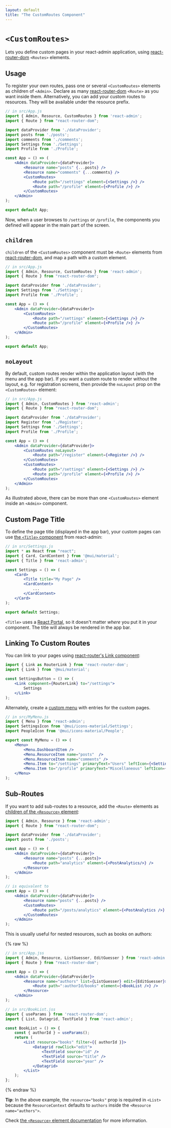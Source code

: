 ```yaml
---
layout: default
title: "The CustomRoutes Component"
---
```


# `<CustomRoutes>`

Lets you define custom pages in your react-admin application, using [react-router-dom](https://reactrouter.com/en/6/start/concepts#defining-routes) `<Routes>` elements.

## Usage

To register your own routes, pass one or several `<CustomRoutes>` elements as children of `<Admin>`. Declare as many [react-router-dom](https://reactrouter.com/en/6/start/concepts#defining-routes) `<Route>` as you want inside them.
Alternatively, you can add your custom routes to resources. They will be available under the resource prefix.

```jsx
// in src/App.js
import { Admin, Resource, CustomRoutes } from 'react-admin';
import { Route } from "react-router-dom";

import dataProvider from './dataProvider';
import posts from './posts';
import comments from './comments';
import Settings from './Settings';
import Profile from './Profile';

const App = () => (
    <Admin dataProvider={dataProvider}>
        <Resource name="posts" {...posts} />
        <Resource name="comments" {...comments} />
        <CustomRoutes>
            <Route path="/settings" element={<Settings />} />
            <Route path="/profile" element={<Profile />} />
        </CustomRoutes>
    </Admin>
);

export default App;
```

Now, when a user browses to `/settings` or `/profile`, the components you defined will appear in the main part of the screen.

## `children`

`children` of the `<CustomRoutes>` component must be `<Route>` elements from [react-router-dom](https://reactrouter.com/en/6/start/concepts#defining-routes), and map a path with a custom element.

```jsx
// in src/App.js
import { Admin, Resource, CustomRoutes } from 'react-admin';
import { Route } from "react-router-dom";

import dataProvider from './dataProvider';
import Settings from './Settings';
import Profile from './Profile';

const App = () => (
    <Admin dataProvider={dataProvider}>
        <CustomRoutes>
            <Route path="/settings" element={<Settings />} />
            <Route path="/profile" element={<Profile />} />
        </CustomRoutes>
    </Admin>
);

export default App;
```

## `noLayout`

By default, custom routes render within the application layout (with the menu and the app bar). If you want a custom route to render without the layout, e.g. for registration screens, then provide the `noLayout` prop on the `<CustomRoutes>` element:

```jsx
// in src/App.js
import { Admin, CustomRoutes } from 'react-admin';
import { Route } from "react-router-dom";

import dataProvider from './dataProvider';
import Register from './Register';
import Settings from './Settings';
import Profile from './Profile';

const App = () => (
    <Admin dataProvider={dataProvider}>
        <CustomRoutes noLayout>
            <Route path="/register" element={<Register />} />
        </CustomRoutes>
        <CustomRoutes>
            <Route path="/settings" element={<Settings />} />
            <Route path="/profile" element={<Profile />} />
        </CustomRoutes>
    </Admin>
);
```

As illustrated above, there can be more than one `<CustomRoutes>` element inside an `<Admin>` component.

## Custom Page Title

To define the page title (displayed in the app bar), your custom pages can use [the `<Title>` component](./Title.md) from react-admin:

```jsx
// in src/Settings.js
import * as React from "react";
import { Card, CardContent } from '@mui/material';
import { Title } from 'react-admin';

const Settings = () => (
    <Card>
        <Title title="My Page" />
        <CardContent>
            ...
        </CardContent>
    </Card>
);

export default Settings;
```

`<Title>` uses a [React Portal](https://react.dev/reference/react-dom/createPortal), so it doesn't matter *where* you put it in your component. The title will always be rendered in the app bar.

## Linking To Custom Routes

You can link to your pages using [react-router's Link component](https://reactrouter.com/en/main/components/link):

```jsx
import { Link as RouterLink } from 'react-router-dom';
import { Link } from '@mui/material';

const SettingsButton = () => (
    <Link component={RouterLink} to="/settings">
        Settings
    </Link>
);
```

Alternately, create a [custom menu](./Menu.md) with entries for the custom pages.

```jsx
// in src/MyMenu.js
import { Menu } from 'react-admin';
import SettingsIcon from '@mui/icons-material/Settings';
import PeopleIcon from '@mui/icons-material/People';

export const MyMenu = () => (
    <Menu>
        <Menu.DashboardItem />
        <Menu.ResourceItem name="posts"  />
        <Menu.ResourceItem name="comments" />
        <Menu.Item to="/settings" primaryText="Users" leftIcon={<SettingsIcon />}/>
        <Menu.Item to="/profile" primaryText="Miscellaneous" leftIcon={<PeopleIcon />}/>
    </Menu>
);
```

## Sub-Routes

If you want to add sub-routes to a resource, add the `<Route>` elements as [children of the `<Resource>` element](./Resource.md#children):

```jsx
import { Admin, Resource } from 'react-admin';
import { Route } from "react-router-dom";

import dataProvider from './dataProvider';
import posts from './posts';

const App = () => (
    <Admin dataProvider={dataProvider}>
        <Resource name="posts" {...posts}>
            <Route path="analytics" element={<PostAnalytics/>} />
        </Resource>
    </Admin>
);

// is equivalent to
const App = () => (
    <Admin dataProvider={dataProvider}>
        <Resource name="posts" {...posts} />
        <CustomRoutes>
            <Route path="/posts/analytics" element={<PostAnalytics />} />
        </CustomRoutes>
    </Admin>
);
```

This is usually useful for nested resources, such as books on authors:

{% raw %}
```jsx
// in src/App.jss
import { Admin, Resource, ListGuesser, EditGuesser } from 'react-admin';
import { Route } from "react-router-dom";

const App = () => (
    <Admin dataProvider={dataProvider}>
        <Resource name="authors" list={ListGuesser} edit={EditGuesser}>
            <Route path=":authorId/books" element={<BookList />} />
        </Resource>
    </Admin>
);

// in src/BookList.jss
import { useParams } from 'react-router-dom';
import { List, Datagrid, TextField } from 'react-admin';

const BookList = () => {
    const { authorId } = useParams();
    return (
        <List resource="books" filter={{ authorId }}>
            <Datagrid rowClick="edit">
                <TextField source="id" />
                <TextField source="title" />
                <TextField source="year" />
            </Datagrid>
        </List>
    );
};
```
{% endraw %}

**Tip**: In the above example, the `resource="books"` prop is required in `<List>` because the `ResourceContext` defaults to `authors` inside the `<Resource name="authors">`.

Check [the `<Resource>` element documentation](./Resource.md#children) for more information.